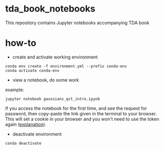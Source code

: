 # tda_book_notebooks
This repository contains Jupyter notebooks accompanying TDA book

# how-to

* create and activate working environment

```
conda env create -f environment.yml --prefix conda-env
conda activate conda-env
```

* view a notebook, do some work

example:

```
jupyter notebook gaussians_qct_intro.ipynb
```

If you access the notebook for the first time, and see the request for password,
then copy-paste the link given in the terminal to your browser.
This will set a cookie in your browser and you won't need to use the token again
([explanation](https://jupyter-notebook.readthedocs.io/en/stable/security.html)).

* deactivate environment

```
conda deactivate
```

